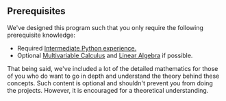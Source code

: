 ## Prerequisites

We've designed this program such that you only require the following prerequisite knowledge:

* Required
    [Intermediate Python experience.](https://www.udacity.com/course/introduction-to-python--ud1110)
* Optional
    [Multivariable Calculus](https://www.khanacademy.org/math/multivariable-calculus) and [Linear Algebra](https://www.khanacademy.org/math/linear-algebra) if possible.

That being said, we've included a lot of the detailed mathematics for those of you who do want to go in depth and understand the theory behind these concepts. Such content is optional and shouldn't prevent you from doing the projects. However, it is encouraged for a theoretical understanding.
